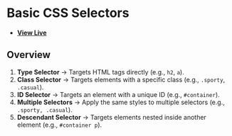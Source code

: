 # Basic CSS Selectors

- [**View Live**](https://tahmid-sarker.github.io/Modern-HTML-CSS-Notes/04-CSS-Basics/02-Basic-Selectors/)

## Overview

1. **Type Selector** → Targets HTML tags directly (e.g., `h2`, `a`).
2. **Class Selector** → Targets elements with a specific class (e.g., `.sporty`, `.casual`).
3. **ID Selector** → Targets an element with a unique ID (e.g., `#container`).
4. **Multiple Selectors** → Apply the same styles to multiple selectors (e.g., `.sporty, .casual`).
5. **Descendant Selector** → Targets elements nested inside another element (e.g., `#container p`).